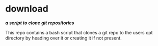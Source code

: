 # download
***a script to clone git repositories***

This repo contains a bash script that clones a git repo to the users opt directory by heading over it or creating it if not present.
